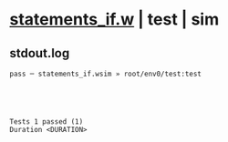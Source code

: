 # [statements_if.w](../../../../examples/tests/valid/statements_if.w) | test | sim

## stdout.log
```log
pass ─ statements_if.wsim » root/env0/test:test
 




Tests 1 passed (1) 
Duration <DURATION>

```

